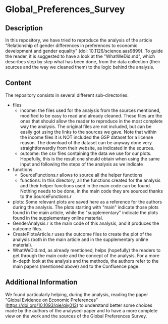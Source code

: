 # Global_Preferences_Survey

## Description

In this repository, we have tried to reproduce the analysis of the article "Relationship of gender differences in preferences to economic development and 
gender equality" (doi: 10.1126/science.aas9899). To guide the reader, it is suggested to have a look at the "WhatWeDid.md", which describes step by step what 
has been done, from the data collection (their sources and the way we cleaned them) to the logic behind the analysis.


## Content

The repository consists in several different sub-directories:

- files
  - income: the files used for the analysis from the sources mentioned, modified to be easy to read and already cleaned. These files are the ones that should allow the reader to reproduce in the most complete way the analysis. The original files are not included, but can be easily got using the links to the sources we gave. Note that within the income files it is NOT included the GSP dataset for a license reason. The download of the dataset can be anyway done very straightforwardly from their website, as indicated in the sources.
  - outcome: the csv files containing the data we use for our plots. Hopefully, this is the result one should obtain when using the same input and following the
  steps of the analysis as we indicate
- functions
  - SourceFunctions.r allows to source all the helper functions
  - functions: In this directory, all the functions created for the analysis and their helper functions used in the main code can be found. Nothing needs to be done, in the main code they are sourced 
  thanks to the SourceFunctions.r
- plots: Some relevant plots are saved here as a reference for the authors during the analysis. The plots starting with "main" indicate those plots found in the main article, while the "supplementary" indicate the plots found in the supplementary online material.
- GenderAnalysis.r is the main code of this analysis, and it produces the outcome files.
- CreatePlotsArticle.r uses the outcome files to create the plot of the analysis (both in the main article and in the supplementary online material).
- WhatWeDid.md, as already mentioned, helps (hopefully) the readers to get through the main code and the concept of the analysis. For a more in-depth look at the
analysis and the methods, the authors refer to the main papers (mentioned above) and to the Confluence page.

## Additional Information

We found particularly helping, during the analysis, reading the paper "Global Evidence on Economic Preferences" (https://doi.org/10.1093/qje/qjy013) 
to understand better some choices made by the authors of the analysed-paper and to have a more complete view on the work and the sources of the Global Preferences Survey.
